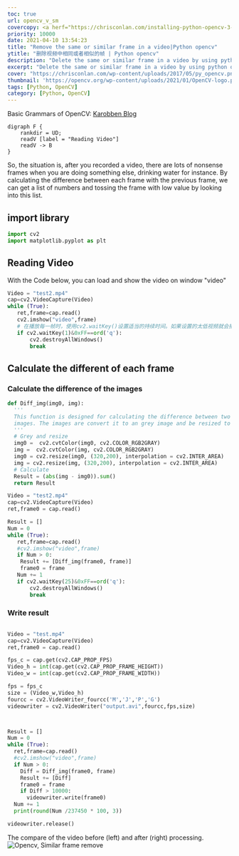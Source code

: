 ```yaml
---
toc: true
url: opencv_v_sm
covercopy: <a herf="https://chrisconlan.com/installing-python-opencv-3-windows/" >© Chris Conlan</a>
priority: 10000
date: 2021-04-10 13:54:23
title: "Remove the same or similar frame in a video|Python opencv"
ytitle: "删除视频中相同或者相似的帧 | Python opencv"
description: "Delete the same or similar frame in a video by using python opencv"
excerpt: "Delete the same or similar frame in a video by using python opencv"
cover: "https://chrisconlan.com/wp-content/uploads/2017/05/py_opencv.png"
thumbnail: 'https://opencv.org/wp-content/uploads/2021/01/OpenCV-logo.png'
tags: [Python, OpenCV]
category: [Python, OpenCV]
---
```



Basic Grammars of OpenCV: [Karobben Blog](https://karobben.github.io/2020/09/12/Python/OpenCV/)

```graphviz
digraph F {
    rankdir = UD;
    readV [label = "Reading Video"]
    readV -> B
}
```

So, the situation is, after you recorded a video, there are lots of nonsense frames when you are doing something else, drinking water for instance. By calculating the difference between each frame with the previous frame, we can get a list of numbers and tossing the frame with low value by looking into this list.

## import library
```python Python
import cv2
import matplotlib.pyplot as plt
```

## Reading Video

With the Code below, you can load and show the video on window "video"
```python Python
Video = "test2.mp4"
cap=cv2.VideoCapture(Video)
while (True):
   ret,frame=cap.read()
   cv2.imshow("video",frame)
   # 在播放每一帧时，使用cv2.waitKey()设置适当的持续时间。如果设置的太低视频就会播放的非常快，如果设置的太高就会播放的很慢。通常情况下25ms就ok
   if cv2.waitKey(1)&0xFF==ord('q'):
       cv2.destroyAllWindows()
       break
```

## Calculate the different of each frame

### Calculate the difference of the images
```python
def Diff_img(img0, img):
  '''
  This function is designed for calculating the difference between two
  images. The images are convert it to an grey image and be resized to reduce the unnecessary calculating.
  '''
  # Grey and resize
  img0 =  cv2.cvtColor(img0, cv2.COLOR_RGB2GRAY)
  img =  cv2.cvtColor(img, cv2.COLOR_RGB2GRAY)
  img0 = cv2.resize(img0, (320,200), interpolation = cv2.INTER_AREA)
  img = cv2.resize(img, (320,200), interpolation = cv2.INTER_AREA)
  # Calculate
  Result = (abs(img - img0)).sum()
  return Result

```

```python Python
Video = "test2.mp4"
cap=cv2.VideoCapture(Video)
ret,frame0 = cap.read()

Result = []
Num = 0
while (True):
   ret,frame=cap.read()
   #cv2.imshow("video",frame)
   if Num > 0:
    Result += [Diff_img(frame0, frame)]
    frame0 = frame
   Num += 1
   if cv2.waitKey(25)&0xFF==ord('q'):
       cv2.destroyAllWindows()
       break
```

### Write result

```python

Video = "test.mp4"
cap=cv2.VideoCapture(Video)
ret,frame0 = cap.read()

fps_c = cap.get(cv2.CAP_PROP_FPS)
Video_h = int(cap.get(cv2.CAP_PROP_FRAME_HEIGHT))
Video_w = int(cap.get(cv2.CAP_PROP_FRAME_WIDTH))

fps = fps_c
size = (Video_w,Video_h)
fourcc = cv2.VideoWriter_fourcc('M','J','P','G')
videowriter = cv2.VideoWriter("output.avi",fourcc,fps,size)



Result = []
Num = 0
while (True):
  ret,frame=cap.read()
  #cv2.imshow("video",frame)
  if Num > 0:
    Diff = Diff_img(frame0, frame)
    Result += [Diff]
    frame0 = frame
    if Diff > 10000:
      videowriter.write(frame0)
  Num += 1
  print(round(Num /237450 * 100, 3))

videowriter.release()

```

The compare of the video before (left) and after (right) processing.
![Opencv, Similar frame remove](https://z3.ax1x.com/2021/04/10/cdFVMV.gif)

